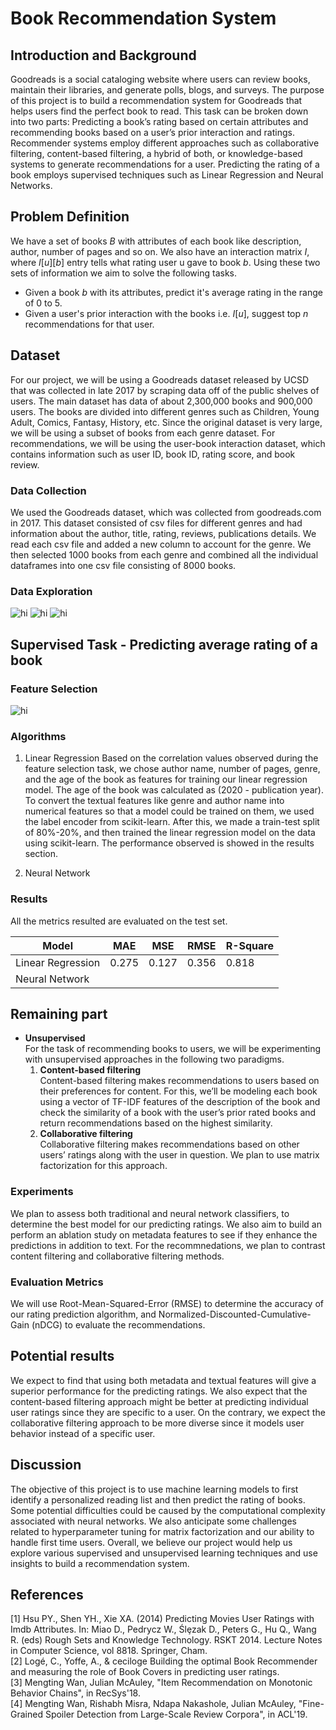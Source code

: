 # Book Recommendation System

## Introduction and Background
Goodreads is a social cataloging website where users can review books, maintain their libraries, and generate polls, blogs, and surveys. The purpose of this project is to build a recommendation system for Goodreads that helps users find the perfect book to read. This task can be broken down into two parts: Predicting a book’s rating based on certain attributes and recommending books based on a user’s prior interaction and ratings. Recommender systems employ different approaches such as collaborative filtering, content-based filtering, a hybrid of both, or knowledge-based systems to generate recommendations for a user. Predicting the rating of a book employs supervised techniques such as Linear Regression and Neural Networks.
 


## Problem Definition
We have a set of books *B* with attributes of each book like description, author, number of pages and so on. We also have an interaction matrix *I*, where *I*[*u*][*b*] entry tells what rating user u gave to book *b*. Using these two sets of information we aim to solve the following tasks.
- Given a book *b* with its attributes, predict it's average rating in the range of 0 to 5.
- Given a user's prior interaction with the books i.e. *I*[*u*], suggest top *n* recommendations for that user.

## Dataset
For our project, we will be using a Goodreads dataset released by UCSD that was collected in late 2017 by scraping data off of the public shelves of users. The main dataset has data of about 2,300,000 books and 900,000 users. The books are divided into different genres such as Children, Young Adult, Comics, Fantasy, History, etc. Since the original dataset is very large, we will be using a subset of books from each genre dataset. For recommendations, we will be using the user-book interaction dataset, which contains information such as user ID, book ID, rating score, and book review.


### Data Collection
We used the Goodreads dataset, which was collected from goodreads.com in 2017. This dataset consisted of csv files for different genres and had information about the author, title, rating, reviews, publications details. We read each csv file and added a new column to account for the genre. We then selected 1000 books from each genre and combined all the individual dataframes into one csv file consisting of 8000 books. 


### Data Exploration

<img src="images/regression/avg_rating.png" alt="hi" class="inline"/>

<img src="images/regression/correlation.png" alt="hi" class="inline"/>

<img src="images/regression/pairplot.png" alt="hi" class="inline"/>

## Supervised Task - Predicting average rating of a book
 
### Feature Selection

<img src="images/regression/lang_vs_rating.png" alt="hi" class="inline"/>


### Algorithms

1. Linear Regression
Based on the correlation values observed during the feature selection task, we chose author name, number of pages, genre, and the age of the book as features for training our linear regression model. The age of the book was calculated as (2020 - publication year). To convert the textual features like genre and author name into numerical features so that a model could be trained on them, we used the label encoder from scikit-learn.  After this, we made a train-test split of 80%-20%, and then trained the linear regression model on the data using scikit-learn. The performance observed is showed in the results section.

2. Neural Network


### Results
All the metrics resulted are evaluated on the test set.

| Model      | MAE | MSE | RMSE | R-Square |
| ----------- | ------- | ------- | ------- | ------- |
| Linear Regression |  0.275 | 0.127  | 0.356  | 0.818 |
| Neural Network |         | | | |



## Remaining part

- **Unsupervised** <br>
For the task of recommending books to users, we will be experimenting with unsupervised approaches in the following two paradigms.
    1. **Content-based filtering** <br>
Content-based filtering makes recommendations to users based on their preferences for content. For this, we’ll be modeling each book using a vector of TF-IDF features of the description of the book and check the similarity of a book with the user’s prior rated books and return recommendations based on the highest similarity.
    2. **Collaborative filtering** <br>
Collaborative filtering makes recommendations based on other users’ ratings along with the user in question. We plan to use matrix factorization for this approach.

### Experiments
We plan to assess both traditional and neural network classifiers, to determine the best model for our predicting ratings. We also aim to build an perform an ablation study on metadata features to see if they enhance the predictions in addition to text. For the recommnedations, we plan to contrast content filtering and collaborative filtering methods.

### Evaluation Metrics
We will use Root-Mean-Squared-Error (RMSE) to determine the accuracy of our rating prediction algorithm, and Normalized-Discounted-Cumulative-Gain (nDCG) to evaluate the recommendations.

## Potential results
We expect to find that using both metadata and textual features will give a superior performance for the predicting ratings. We also expect that the content-based filtering approach might be better at predicting individual user ratings since they are specific to a user. On the contrary, we expect the collaborative filtering approach to be more diverse since it models user behavior instead of a specific user.

## Discussion
The objective of this project is to use machine learning models to first identify a personalized reading list and then predict the rating of books. Some potential difficulties could be caused by the computational complexity associated with neural networks. We also anticipate some challenges related to hyperparameter tuning for matrix factorization and our ability to handle first time users. Overall, we believe our project would help us explore various supervised and unsupervised learning techniques and use insights to build a recommendation system.


## References

[1] Hsu PY., Shen YH., Xie XA. (2014) Predicting Movies User Ratings with Imdb Attributes. In: Miao D., Pedrycz W., Ślȩzak D., Peters G., Hu Q., Wang R. (eds) Rough Sets and Knowledge Technology. RSKT 2014. Lecture Notes in Computer Science, vol 8818. Springer, Cham.  <br>
[2] Logé, C., Yoffe, A., & ceciloge Building the optimal Book Recommender and measuring the role of Book Covers in predicting user ratings.<br>
[3] Mengting Wan, Julian McAuley, "Item Recommendation on Monotonic Behavior Chains", in RecSys'18.<br>
[4] Mengting Wan, Rishabh Misra, Ndapa Nakashole, Julian McAuley, "Fine-Grained Spoiler Detection from Large-Scale Review Corpora", in ACL'19.
